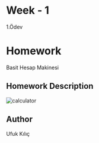 # Week - 1
1.Ödev

# Homework 
Basit Hesap Makinesi


## Homework Description

![calculator](https://user-images.githubusercontent.com/108937694/200001980-bc5a1eac-a9e6-4398-9848-4f9c7f0298a6.png)



## Author

Ufuk Kılıç
